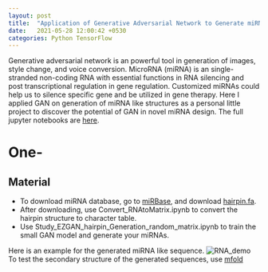```yaml
---
layout: post
title:  "Application of Generative Adversarial Network to Generate miRNA Like Structures"
date:   2021-05-28 12:00:42 +0530
categories: Python TensorFlow
---
```

Generative adversarial network is an powerful tool in generation of images, style change, and voice conversion. MicroRNA (miRNA) is an single-stranded non-coding RNA with essential functions in RNA silencing and post transcriptional regulation in gene regulation. Customized miRNAs could help us to silence specific gene and be utilized in gene therapy. Here I applied GAN on generation of miRNA like structures as a personal little project to discover the potential of GAN in novel miRNA design. 
The full jupyter notebooks are [here](https://github.com/hsuanchunlin/GAN-RNA).

# One-

## Material

- To download miRNA database, go to [miRBase](http://www.mirbase.org/ftp.shtml), and download [hairpin.fa](ftp://mirbase.org/pub/mirbase/CURRENT/hairpin.fa.gz).
- After downloading, use Convert_RNAtoMatrix.ipynb to convert the hairpin structure to character table.
- Use Study_EZGAN_hairpin_Generation_random_matrix.ipynb to train the small GAN model and generate your miRNAs.

Here is an example for the generated miRNA like sequence.
![RNA_demo](https://github.com/hsuanchunlin/GAN-RNA/tree/master/image/RNA.png)
To test the secondary structure of the generated sequences, use [mfold](http://www.unafold.org/mfold/applications/rna-folding-form.php) 